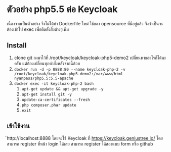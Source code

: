 # ตัวอย่าง php5.5 ต่อ Keycloak
เนื่องจากเป็นตัวอย่าง จึงไม่ได้ทำ Dockerfile ใหม่ ใช้ของ opensource ที่มีอยู่แล้ว จึงจำเป็นจะต้องเข้าไป exec เพื่อติดตั้งสิ่งต่างๆเพิ่ม
## Install 
1. clone git ลงมาไว้ที่ /root/keycloak/keycloak-php5-demo2 เปลี่ยนพาธอะไรก็ได้นะครับ แต่ต้องเปลี่ยนทุกคำสั่งหลังจากนี้ด้วบ
2.  `docker run -d -p 8888:80 --name keycloak-php-2 -v /root/keycloak/keycloak-php5-demo2:/var/www/html nyanpass/php5.5:5.5-apache` 
3.  `docker exec -it keycloak-php-2 bash`
    1. `apt-get update && apt-get upgrade -y`
    2. `apt-get install git -y`  
    3.  `update-ca-certificates --fresh`
    4.  `php composer.phar update`
    5. `exit`


## เข้าใช้งาน
้http://localhost:8888  โดยจะใช้ Keycloak ที่ https://keycloak.geniustree.io/ โดยสามารถ register ที่หน้า login ได้เลย 
สามารถ register ได้สองแบบ form หรือ github 
